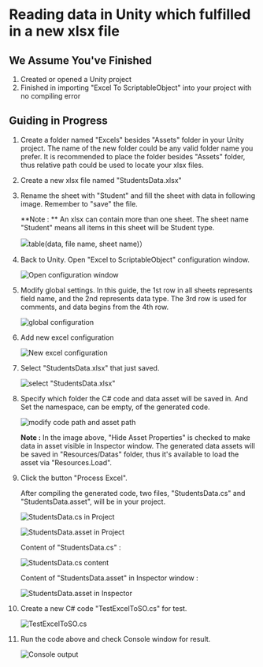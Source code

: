 # Reading data in Unity which fulfilled in a new xlsx file

## We Assume You've Finished

1. Created or opened a Unity project
2. Finished in importing "Excel To ScriptableObject" into your project with no compiling error

## Guiding in Progress

1. Create a folder named "Excels" besides "Assets" folder in your Unity project. The name of the new folder could be any valid folder name you prefer. It is recommended to place the folder besides "Assets" folder, thus relative path could be used to locate your xlsx files.

2. Create a new xlsx file named "StudentsData.xlsx"

3. Rename the sheet with "Student" and fill the sheet with data in following image. Remember to "save" the file.

   **Note : ** An xlsx can contain more than one sheet. The sheet name "Student" means all items in this sheet will be Student type.

   ![table(data, file name, sheet name)）](./.images/img1.1-3.jpg)

4. Back to Unity. Open "Excel to ScriptableObject" configuration window.

   ![Open configuration window](./.images/img1.1-4.jpg)

5. Modify global settings. In this guide, the 1st row in all sheets represents field name, and the 2nd represents data type. The 3rd row is used for comments, and data begins from the 4th row.

   ![global configuration](./.images/img1.1-5.jpg) 

6. Add new excel configuration

   ![New excel configuration](./.images/img1.1-6.jpg)

7. Select "StudentsData.xlsx" that just saved.

   ![select "StudentsData.xlsx"](./.images/img1.1-7.jpg)

8. Specify which folder the C# code and data asset will be saved in. And Set the namespace, can be empty, of the generated code.

   ![modify code path and asset path](./.images/img1.1-8.jpg)

   **Note :** In the image above, "Hide Asset Properties" is checked to make data in asset visible in Inspector window. The generated data assets will be saved in "Resources/Datas" folder, thus it's available to load the asset via "Resources.Load".

9. Click the button "Process Excel".

   After compiling the generated code, two files, "StudentsData.cs" and "StudentsData.asset", will be in your project.

   ![StudentsData.cs in Project](./.images/img1.1-9-1.jpg)

   ![StudentsData.asset in Project](./.images/img1.1-9-2.jpg)

   Content of "StudentsData.cs" :

   ![StudentsData.cs content](./.images/img1.1-9-3.jpg)

   Content of "StudentsData.asset" in Inspector window :

   ![StudentsData.asset in Inspector](./.images/img1.1-9-4.jpg)

10. Create a new C# code "TestExcelToSO.cs" for test.

    ![TestExcelToSO.cs](./.images/img1.1-10.jpg)

11. Run the code above and check Console window for result.

    ![Console output](./.images/img1.1-11.jpg)

